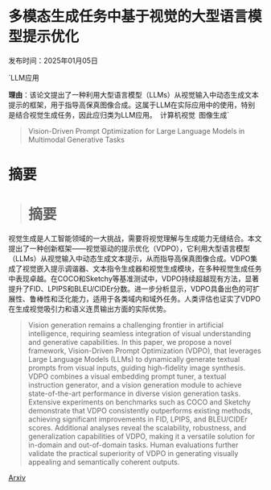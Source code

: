 # 多模态生成任务中基于视觉的大型语言模型提示优化

发布时间：2025年01月05日

`LLM应用

**理由**：该论文提出了一种利用大型语言模型（LLMs）从视觉输入中动态生成文本提示的框架，用于指导高保真图像合成。这属于LLM在实际应用中的使用，特别是结合视觉生成任务，因此应归类为LLM应用。` `计算机视觉` `图像生成`

> Vision-Driven Prompt Optimization for Large Language Models in Multimodal Generative Tasks

# 摘要

> # 摘要
视觉生成是人工智能领域的一大挑战，需要将视觉理解与生成能力无缝结合。本文提出了一种创新框架——视觉驱动的提示优化（VDPO），它利用大型语言模型（LLMs）从视觉输入中动态生成文本提示，从而指导高保真图像合成。VDPO集成了视觉嵌入提示调谐器、文本指令生成器和视觉生成模块，在多种视觉生成任务中表现卓越。在COCO和Sketchy等基准测试中，VDPO持续超越现有方法，显著提升了FID、LPIPS和BLEU/CIDEr分数。进一步分析显示，VDPO具备出色的可扩展性、鲁棒性和泛化能力，适用于各类域内和域外任务。人类评估也证实了VDPO在生成视觉吸引力和语义连贯输出方面的实际优势。

> Vision generation remains a challenging frontier in artificial intelligence, requiring seamless integration of visual understanding and generative capabilities. In this paper, we propose a novel framework, Vision-Driven Prompt Optimization (VDPO), that leverages Large Language Models (LLMs) to dynamically generate textual prompts from visual inputs, guiding high-fidelity image synthesis. VDPO combines a visual embedding prompt tuner, a textual instruction generator, and a vision generation module to achieve state-of-the-art performance in diverse vision generation tasks. Extensive experiments on benchmarks such as COCO and Sketchy demonstrate that VDPO consistently outperforms existing methods, achieving significant improvements in FID, LPIPS, and BLEU/CIDEr scores. Additional analyses reveal the scalability, robustness, and generalization capabilities of VDPO, making it a versatile solution for in-domain and out-of-domain tasks. Human evaluations further validate the practical superiority of VDPO in generating visually appealing and semantically coherent outputs.

[Arxiv](https://arxiv.org/abs/2501.02527)